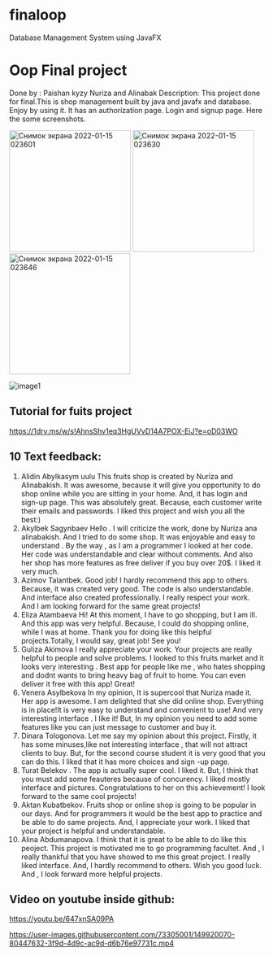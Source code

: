 # finaloop
Database Management System using JavaFX
# Oop Final project
Done by : Paishan kyzy Nuriza and Alinabak
Description: This project done for final.This is shop management built by java and javafx and database.
Enjoy by using it. It has an authorization page. Login and signup page. Here the some screenshots.


<img width="239" alt="Снимок экрана 2022-01-15 023601" src="https://user-images.githubusercontent.com/73305001/149582936-f7c5ae01-51d3-4a33-8c36-71e7ec379c87.png">

<img width="239" alt="Снимок экрана 2022-01-15 023630" src="https://user-images.githubusercontent.com/73305001/149582943-b4e6cd55-7c6e-48d8-9822-5caff2b85360.png">

<img width="238" alt="Снимок экрана 2022-01-15 023646" src="https://user-images.githubusercontent.com/73305001/149582953-fa08712e-041c-411e-886f-068e243d6faf.png">

![image1](https://user-images.githubusercontent.com/73305001/149914649-a392fa2c-b6d7-4d9b-8b87-e5695f6a27b1.png)

## Tutorial for fuits project
https://1drv.ms/w/s!AhnsShv1eq3HgUVvD14A7POX-EiJ?e=oD03WO

## 10 Text feedback:
1. Alidin Abylkasym uulu
This fruits shop is created by Nuriza and Alinabakish. It was awesome, because it will give you opportunity to do shop online while you are sitting in your home. And, it has login and sign-up page. This was absolutely great. Because, each customer write their emails and passwords. I liked this project and wish you all the best:)
2. Akylbek Sagynbaev
Hello . I will criticize the work, done by Nuriza ana alinabakish. And I tried to do some shop. It was enjoyable and easy to understand . By the way , as I am a programmer I looked at her code. Her code was understandable and clear without comments.  And also her shop has more features as free deliver if you buy over 20$. I liked it very much.
3. Azimov Talantbek. Good job! I hardly recommend this app to others. Because, it was created very good. The code is also understandable. And interface also created professionally. I really respect your work. And I am looking forward for the same great projects!
4. Eliza Atambaeva  Hi! At this moment, I have to go shopping, but I am ill. And this app was very helpful. Because, I could do shopping online, while I was at home. Thank you for doing like this helpful projects.Totally, I would say, great job! See you!
5. Guliza Akimova I really appreciate your work. Your projects are really helpful to people and solve problems. I looked to this fruits market and it looks very interesting . Best app for people like me , who hates shopping and dodnt wants to bring heavy bag of fruit to home. You can even deliver it free with this app! Great!
6. Venera Asylbekova In my opinion, It is supercool that Nuriza made it. Her app is awesome. I am delighted that she did online shop. Everything is in place!It is very easy to understand and convenient to use! And very interesting interface . I like it! But, In my opinion you need to add some features like you can just message to customer and buy it. 
7. Dinara Tologonova. Let me say my opinion about this project. Firstly, it has some minuses,like not interesting interface , that will not attract clients to buy. But, for the second course student it is very good that you can do this. I liked that it has more choices and sign -up page.
8. Turat Belekov . The app is actually super cool. I liked it. But, I think that you must add some feauteres because of concurency. I liked mostly interface and pictures. Congratulations to her on this achievement! I look forward to the same cool projects!
9.  Aktan Kubatbekov.  Fruits shop or online shop is going to be popular in our days. And for programmers it would be the best app to practice and be able to do same projects. And, I appreciate your work. I liked that your project is helpful and understandable.
10. Alina Abdumanapova. I think that it is great to be able to do like this peoject. This project is motivated me to go programming facultet. And , I really thankful that you have showed to me this great project. I really liked interface. And, I hardly recommend to others. Wish you good luck. And , I look forward more helpful projects.

## Video on youtube inside github:
https://youtu.be/647xnSA09PA

https://user-images.githubusercontent.com/73305001/149920070-80447632-3f9d-4d9c-ac9d-d6b76e97731c.mp4

